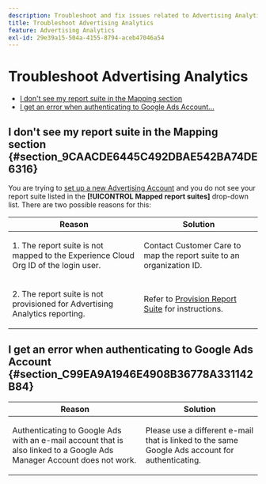 ```yaml
---
description: Troubleshoot and fix issues related to Advertising Analytics.
title: Troubleshoot Advertising Analytics
feature: Advertising Analytics
exl-id: 29e39a15-504a-4155-8794-aceb47046a54
---
```

# Troubleshoot Advertising Analytics

* [I don't see my report suite in the Mapping section](/help/integrate/c-advertising-analytics/c-adanalytics-workflow/aa-troubleshooting.md#section_9CAACDE6445C492DBAE542BA74DE6316) 
* [I get an error when authenticating to Google Ads Account...](/help/integrate/c-advertising-analytics/c-adanalytics-workflow/aa-troubleshooting.md#section_C99EA9A1946E4908B36778A331142B84)

## I don't see my report suite in the Mapping section {#section_9CAACDE6445C492DBAE542BA74DE6316}

You are trying to [set up a new Advertising Account](/help/integrate/c-advertising-analytics/c-adanalytics-workflow/aa-create-ad-account.md) and you do not see your report suite listed in the **[!UICONTROL Mapped report suites]** drop-down list. There are two possible reasons for this: 

<table id="table_271D7E817B4C44818717A47C3223E592"> 
 <thead> 
  <tr> 
   <th colname="col1" class="entry"> Reason </th> 
   <th colname="col2" class="entry"> Solution </th> 
  </tr>
 </thead>
 <tbody> 
  <tr> 
   <td colname="col1"> <p>1. The report suite is not mapped to the Experience Cloud Org ID of the login user. </p> </td> 
   <td colname="col2"> <p>Contact Customer Care to map the report suite to an organization ID.</p> </td> 
  </tr> 
  <tr> 
   <td colname="col1"> <p>2. The report suite is not provisioned for Advertising Analytics reporting. </p> </td> 
   <td colname="col2"> <p>Refer to <a href="/help/integrate/c-advertising-analytics/c-adanalytics-workflow/aa-provision-rs.md"  > Provision Report Suite</a> for instructions. </p> </td> 
  </tr> 
 </tbody> 
</table>

## I get an error when authenticating to Google Ads Account {#section_C99EA9A1946E4908B36778A331142B84}

<table id="table_F1C1192BF40C43CE8600B1BB417A7269"> 
 <thead> 
  <tr> 
   <th colname="col1" class="entry"> Reason </th> 
   <th colname="col2" class="entry"> Solution </th> 
  </tr>
 </thead>
 <tbody> 
  <tr> 
   <td colname="col1"> <p>Authenticating to Google Ads with an e-mail account that is also linked to a Google Ads Manager Account does not work. </p> </td> 
   <td colname="col2"> <p>Please use a different e-mail that is linked to the same Google Ads account for authenticating. </p> </td> 
  </tr> 
 </tbody> 
</table>
